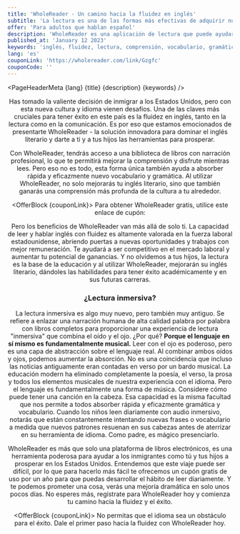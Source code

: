 ```yaml
---
title: 'WholeReader - Un camino hacia la fluidez en inglés'
subtitle: 'La lectura es una de las formas más efectivas de adquirir nuevos idiomas, WholeReader lo hará fácil y divertido.'
offer: 'Para adultos que hablan español'
description: 'WholeReader es una aplicación de lectura que puede ayudarlo a adquirir un inglés de alta calidad para tener éxito en los Estados Unidos. Sus libros con narración hacen que aprender inglés sea divertido y fácil.'
published_at: 'January 12 2023'
keywords: 'inglés, fluidez, lectura, comprensión, vocabulario, gramática, cultura, Estados Unidos, inmigrantes, educación, carrera, e-libro, plataforma, mejoría, desafíos, idioma, habilidades, éxito, herramienta, viaje, difícil, gratis, cupón, leer diariamente, mejoría dramática'
lang: 'es'
couponLink: 'https://wholereader.com/link/Gzgfc'
couponCode: ''
---
```


<script>
  import Header from '$lib/Header.svelte'
  import PageHeaderMeta from '$lib/PageHeaderMeta.svelte'
  import OfferBlock from '$lib/OfferBlock.svelte'
  import WholeReaderImgResponsive from '$lib/WholeReaderImgResponsive.svelte'
  import MainContent from '$lib/MainContent.svelte'
  import ImmersiveAnimation from '$lib/ImmersiveAnimation.svelte'
  import EmbeddedVideo from '$lib/EmbeddedVideo.svelte'
  import Footer from '$lib/Footer.svelte'
  import BookQuote from '$lib/BookQuote.svelte'
  import ResponsiveImage from '$lib/ResponsiveImage.svelte'
</script>



<PageHeaderMeta {lang} {title} {description} {keywords} />

<Header {title} {subtitle} {offer} />


<MainContent>

  <WholeReaderImgResponsive />

Has tomado la valiente decisión de inmigrar a los Estados Unidos, pero con esta nueva cultura y idioma vienen desafíos. Una de las claves más cruciales para tener éxito en este país es la fluidez en inglés, tanto en la lectura como en la comunicación. Es por eso que estamos emocionados de presentarte WholeReader - la solución innovadora para dominar el inglés literario y darte a ti y a tus hijos las herramientas para prosperar.

Con WholeReader, tendrás acceso a una biblioteca de libros con narración profesional, lo que te permitirá mejorar la comprensión y disfrute mientras lees. Pero eso no es todo, esta forma única también ayuda a absorber rápida y eficazmente nuevo vocabulario y gramática. Al utilizar WholeReader, no solo mejorarás tu inglés literario, sino que también ganarás una comprensión más profunda de la cultura a tu alrededor.


<OfferBlock {couponLink}>
  Para obtener WholeReader gratis, utilice este enlace de cupón:
</OfferBlock>


Pero los beneficios de WholeReader van más allá de solo ti. La capacidad de leer y hablar inglés con fluidez es altamente valorada en la fuerza laboral estadounidense, abriendo puertas a nuevas oportunidades y trabajos con mejor remuneración. Te ayudará a ser competitivo en el mercado laboral y aumentar tu potencial de ganancias.
Y no olvidemos a tus hijos, la lectura es la base de la educación y al utilizar WholeReader, mejorarán su inglés literario, dándoles las habilidades para tener éxito académicamente y en sus futuras carreras.



### ¿Lectura inmersiva?

<ImmersiveAnimation />

La lectura inmersiva es algo muy nuevo, pero también muy antiguo. Se refiere a enlazar una narración humana de alta calidad palabra por palabra con libros completos para proporcionar una experiencia de lectura "inmersiva" que combina el oído y el ojo. ¿Por qué? **Porque el lenguaje en sí mismo es fundamentalmente musical.** Leer con el ojo es poderoso, pero es una capa de abstracción sobre el lenguaje real. Al combinar ambos oídos y ojos, podemos aumentar la absorción. No es una coincidencia que incluso las noticias antiguamente eran contadas en verso por un bardo musical. La educación modern ha eliminado completamente la poesía, el verso, la prosa y todos los elementos musicales de nuestra experiencia con el idioma. Pero el lenguaje es fundamentalmente una forma de música. Considere cómo puede tener una canción en la cabeza. Esa capacidad es la misma facultad que nos permite a todos absorber rápida y eficazmente gramática y vocabulario. Cuando los niños leen diariamente con audio inmersivo, notarás que están constantemente intentando nuevas frases o vocabulario a medida que nuevos patrones resuenan en sus cabezas antes de aterrizar en su herramienta de idioma. Como padre, es mágico presenciarlo.

WholeReader es más que solo una plataforma de libros electrónicos, es una herramienta poderosa para ayudar a los inmigrantes como tú y tus hijos a prosperar en los Estados Unidos. Entendemos que este viaje puede ser difícil, por lo que para hacerlo más fácil te ofrecemos un cupón gratis de uso por un año para que puedas desarrollar el hábito de leer diariamente. Y te podemos prometer una cosa, verás una mejoría dramática en solo unos pocos días. No esperes más, regístrate para WholeReader hoy y comienza tu camino hacia la fluidez y el éxito.


<OfferBlock {couponLink}>
  No permitas que el idioma sea un obstáculo para el éxito. Dale el primer paso hacia la fluidez con WholeReader hoy.
</OfferBlock>



<EmbeddedVideo src="https://www.youtube.com/embed/TBr1SXRsgCo" />

</MainContent>

<Footer message="Questions? Contact me directly:" email="chadananda@gmail.com" />


